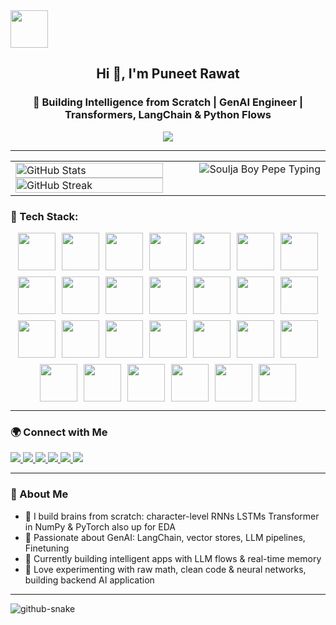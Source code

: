   <img src="https://skillicons.dev/icons?i=go" style="width:60px; height:60px;" />
<h2 align="center">Hi 👋, I'm Puneet Rawat</h2>
<h3 align="center">🧠 Building Intelligence from Scratch | GenAI Engineer | Transformers, LangChain & Python Flows</h3>

<p align="center">
  <img src="https://readme-typing-svg.demolab.com?font=Fira+Code&pause=1000&color=F7971E&width=610&lines=GenAI+Engineer+%7C+LangChain+%7C+Transformers+%7C+Python+Flows;Creating+AI+that+thinks%2C+learns%2C+and+evolves;From+low-level+neurons+to+high-level+reasoning" />
</p>

---

<table width="100%">
  <tr>
    <td valign="top" width="50%">
      <!-- GitHub stats on the left -->
      <a href="https://github.com/MetalCloth">
        <img width="100%" src="https://github-readme-stats.vercel.app/api?username=MetalCloth&theme=radical&title_color=ff3068?" alt="GitHub Stats" />
      </a>
      <a href="https://github.com/MetalCloth">
        <img width="100%" src="http://github-readme-streak-stats.herokuapp.com/?user=MetalCloth&theme=radical&date_format=M%20j%5B%2C%20Y%5D&ring=ff3068&fire=ff3068&sideNums=ff3068" alt="GitHub Streak" />
      </a>
    </td>
    <td valign="top" width="50%" align="right">
      <!-- Your custom image on the right -->
            <img src="https://github.com/user-attachments/assets/26828966-7212-460c-97a8-643ba251262c" alt="Soulja Boy Pepe Typing" size="820px" />
    </td>
  </tr>
</table>

### 🧰 Tech Stack:

<div style="display:flex; flex-wrap: wrap; justify-content: center; gap: 10px; max-width: 600px; margin: 0 auto;">
  <img src="https://skillicons.dev/icons?i=go" style="width:60px; height:60px;" />
  <img src="https://skillicons.dev/icons?i=redis" style="width:60px; height:60px;" />
  <img src="https://skillicons.dev/icons?i=postgresql" style="width:60px; height:60px;" />
  
  
  <img src="https://skillicons.dev/icons?i=fastapi" style="width:60px; height:60px;" />
  <img src="https://skillicons.dev/icons?i=python" style="width:60px; height:60px;" />
    <img src="https://skillicons.dev/icons?i=postman" style="width:60px; height:60px;" />

  
  <img src="https://skillicons.dev/icons?i=flask" style="width:60px; height:60px;" />
  <img src="https://skillicons.dev/icons?i=kafka" style="width:60px; height:60px;" />

  <img src="https://skillicons.dev/icons?i=tensorflow" style="width:60px; height:60px;" />
  <img src="https://skillicons.dev/icons?i=pytorch" style="width:60px; height:60px;" />
  <img src="https://skillicons.dev/icons?i=sklearn" style="width:60px; height:60px;" />
  <img src="https://skillicons.dev/icons?i=cpp" style="width:60px; height:60px;" />
  <img src="https://skillicons.dev/icons?i=gcp" style="width:60px; height:60px;" />
  <img src="https://skillicons.dev/icons?i=c" style="width:60px; height:60px;" />
  <img src="https://skillicons.dev/icons?i=docker" style="width:60px; height:60px;" />
  <img src="https://skillicons.dev/icons?i=aws" style="width:60px; height:60px;" />
  <img src="https://skillicons.dev/icons?i=git" style="width:60px; height:60px;" />
  <img src="https://skillicons.dev/icons?i=github" style="width:60px; height:60px;" />
  <img src="https://skillicons.dev/icons?i=gitlab" style="width:60px; height:60px;" />
  <img src="https://skillicons.dev/icons?i=html" style="width:60px; height:60px;" />
  <img src="https://skillicons.dev/icons?i=css" style="width:60px; height:60px;" />
  <img src="https://skillicons.dev/icons?i=javascript" style="width:60px; height:60px;" />
  <img src="https://skillicons.dev/icons?i=java" style="width:60px; height:60px;" />
  <img src="https://skillicons.dev/icons?i=mysql" style="width:60px; height:60px;" />
  <img src="https://skillicons.dev/icons?i=opencv" style="width:60px; height:60px;" />
  <img src="https://skillicons.dev/icons?i=react" style="width:60px; height:60px;" />
  <img src="https://skillicons.dev/icons?i=matlab" style="width:60px; height:60px;" />
</div>

---

### 🌍 Connect with Me

<p align="left">
  <a href="https://leetcode.com/u/metalcloth_2006/" target="_blank">
    <img src="https://img.shields.io/badge/LeetCode-FFA116?style=for-the-badge&logo=leetcode&logoColor=white" />
  </a>
  <a href="mailto:rawatpuneet927@gmail.com" target="_blank">
    <img src="https://img.shields.io/badge/Gmail-D14836?style=for-the-badge&logo=gmail&logoColor=white" />
  </a>
  <a href="https://www.linkedin.com/in/puneet-rawat-26a527274/" target="_blank">
    <img src="https://img.shields.io/badge/LinkedIn-0077B5?style=for-the-badge&logo=linkedin&logoColor=white," />
  </a>
  <a href="https://www.instagram.com/puneet_2006/" target="_blank">
    <img src="https://img.shields.io/badge/Instagram-E4405F?style=for-the-badge&logo=instagram&logoColor=white" />
  </a>
  <a href="https://x.com/PuneetRawa71903" target="_blank">
    <img src="https://img.shields.io/badge/Twitter-1DA1F2?style=for-the-badge&logo=twitter&logoColor=white" />
  </a>
  <img src="https://img.shields.io/badge/Discord-MetalCloth%230001-7289DA?style=for-the-badge&logo=discord&logoColor=white" />
</p>

---

### 🔬 About Me

- 🧠 I build brains from scratch: character-level RNNs LSTMs Transformer in NumPy & PyTorch also up for EDA
- 🤖 Passionate about GenAI: LangChain, vector stores, LLM pipelines, Finetuning  
- 🌱 Currently building intelligent apps with LLM flows & real-time memory  
- 🧪 Love experimenting with raw math, clean code & neural networks, building backend AI application

---


<picture>
  <source media="(prefers-color-scheme: dark)" srcset="https://raw.githubusercontent.com/tobiasmeyhoefer/tobiasmeyhoefer/output/github-snake-dark.svg" />
  <source media="(prefers-color-scheme: light)" srcset="https://raw.githubusercontent.com/tobiasmeyhoefer/tobiasmeyhoefer/output/github-snake.svg" />
  <img alt="github-snake" src="https://raw.githubusercontent.com/tobiasmeyhoefer/tobiasmeyhoefer/output/github-snake.svg" />
</picture>

